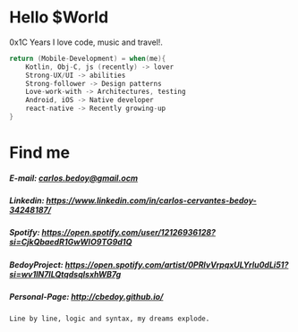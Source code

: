 # Hello $World

0x1C Years I love code, music and travel!. 
```kotlin
return (Mobile-Development) = when(me){
    Kotlin, Obj-C, js (recently) -> lover
    Strong-UX/UI -> abilities
    Strong-follower -> Design patterns
    Love-work-with -> Architectures, testing
    Android, iOS -> Native developer
    react-native -> Recently growing-up
}
```


# Find me 

##### E-mail: carlos.bedoy@gmail.ocm 
##### Linkedin: https://www.linkedin.com/in/carlos-cervantes-bedoy-34248187/
##### Spotify: https://open.spotify.com/user/12126936128?si=CjkQbaedR1GwWlO9TG9d1Q
##### BedoyProject: https://open.spotify.com/artist/0PRlvVrpqxULYrlu0dLi51?si=wv1lN7lLQtqdsqlsxhWB7g
##### Personal-Page: http://cbedoy.github.io/


```
Line by line, logic and syntax, my dreams explode.
```


<!--
**cbedoy/cbedoy** is a ✨ _special_ ✨ repository because its `README.md` (this file) appears on your GitHub profile.

Here are some ideas to get you started:

- 🔭 I’m currently working on ...
- 🌱 I’m currently learning ...
- 👯 I’m looking to collaborate on ...
- 🤔 I’m looking for help with ...
- 💬 Ask me about ...
- 📫 How to reach me: ...
- 😄 Pronouns: ...
- ⚡ Fun fact: ...
-->
